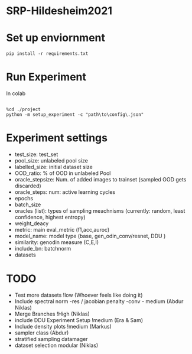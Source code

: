 
# SRP-Hildesheim2021

# Set up enviornment

``` #!/bin/bash
pip install -r requirements.txt
```

# Run Experiment

In colab

```#!/bin/bash

%cd ./project
python -m setup_experiment -c "path\to\config\.json"
```

# Experiment settings

- test_size: test_set
- pool_size: unlabeled pool size
- labelled_size: initial dataset size
- OOD_ratio: % of OOD in unlabeled Pool
- oracle_stepsize: Num. of added images to trainset (sampled OOD gets discarded)
- oracle_steps: num: active learning cycles
- epochs
- batch_size
- oracles (list): types of sampling meachnisms (currently: random, least confidence, highest entropy)
- weight_deacy
- metric: main eval_metric (f1,acc,auroc)
- model_name: model type (base, gen_odin_conv/resnet, DDU )
- similarity: genodin measure (C,E,I)
- include_bn: batchnorm
- datasets

# TODO

- Test more datasets !low (Whoever feels like doing it)
- Include spectral norm -res / jacobian penalty -conv - medium (Abdur Niklas)
- Merge Branches !High (Niklas)
- include DDU Experiment Setup !medium (Era & Sam)
- Include density plots !medium (Markus)
- sampler class (Abdur)
- stratified sampling datamager
- dataset selection modular (Niklas)
